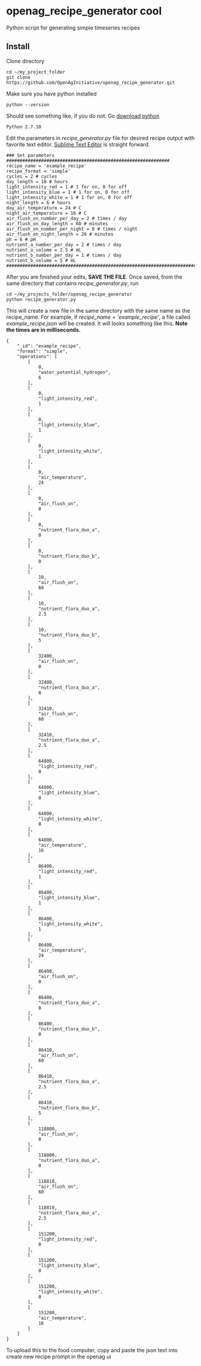 # openag_recipe_generator  cool
Python script for generating simple timeseries recipes

## Install
Clone directory
```
cd ~/my_project_folder
git clone https://github.com/OpenAgInitiative/openag_recipe_generator.git
```
Make sure you have python installed
```
python --version
```
Should see something like, if you do not. Go [download python](https://www.python.org/downloads/)
```
Python 2.7.10
```
Edit the parameters in *recipe_generator.py* file for desired recipe output with favorite text editor. [Sublime Text Editor](https://www.sublimetext.com/) is straight forward.
```
### Set parameters #############################################################
recipe_name = 'example_recipe'
recipe_format = 'simple'
cycles = 2 # cycles
day_length = 18 # hours
light_intensity_red = 1 # 1 for on, 0 for off
light_intensity_blue = 1 # 1 for on, 0 for off
light_intensity_white = 1 # 1 for on, 0 for off
night_length = 6 # hours
day_air_temperature = 24 # C
night_air_temperature = 16 # C
air_flush_on_number_per_day = 2 # times / day
air_flush_on_day_length = 60 # minutes
air_flush_on_number_per_night = 0 # times / night
air_flush_on_night_length = 20 # minutes
ph = 6 # pH
nutrient_a_number_per_day = 2 # times / day
nutrient_a_volume = 2.5 # mL
nutrient_b_number_per_day = 1 # times / day
nutrient_b_volume = 5 # mL
################################################################################
```
After you are finished your edits, **SAVE THE FILE**. Once saved, from the same directory that contains *recipe_generator.py*, run
```
cd ~/my_projects_folder/openag_recipe_generator
python recipe_generator.py
```
This will create a new file in the same directory with the same name as the recipe_name. For example, if *recipe_name = 'example_recipe'*, a file called *example_recipe.json* will be created. It will looks something like this. **Note the times are in milliseconds.**
```
{
    "_id": "example_recipe",
    "format": "simple",
    "operations": [
        [
            0,
            "water_potential_hydrogen",
            6
        ],
        [
            0,
            "light_intensity_red",
            1
        ],
        [
            0,
            "light_intensity_blue",
            1
        ],
        [
            0,
            "light_intensity_white",
            1
        ],
        [
            0,
            "air_temperature",
            24
        ],
        [
            0,
            "air_flush_on",
            0
        ],
        [
            0,
            "nutrient_flora_duo_a",
            0
        ],
        [
            0,
            "nutrient_flora_duo_b",
            0
        ],
        [
            10,
            "air_flush_on",
            60
        ],
        [
            10,
            "nutrient_flora_duo_a",
            2.5
        ],
        [
            10,
            "nutrient_flora_duo_b",
            5
        ],
        [
            32400,
            "air_flush_on",
            0
        ],
        [
            32400,
            "nutrient_flora_duo_a",
            0
        ],
        [
            32410,
            "air_flush_on",
            60
        ],
        [
            32410,
            "nutrient_flora_duo_a",
            2.5
        ],
        [
            64800,
            "light_intensity_red",
            0
        ],
        [
            64800,
            "light_intensity_blue",
            0
        ],
        [
            64800,
            "light_intensity_white",
            0
        ],
        [
            64800,
            "air_temperature",
            16
        ],
        [
            86400,
            "light_intensity_red",
            1
        ],
        [
            86400,
            "light_intensity_blue",
            1
        ],
        [
            86400,
            "light_intensity_white",
            1
        ],
        [
            86400,
            "air_temperature",
            24
        ],
        [
            86400,
            "air_flush_on",
            0
        ],
        [
            86400,
            "nutrient_flora_duo_a",
            0
        ],
        [
            86400,
            "nutrient_flora_duo_b",
            0
        ],
        [
            86410,
            "air_flush_on",
            60
        ],
        [
            86410,
            "nutrient_flora_duo_a",
            2.5
        ],
        [
            86410,
            "nutrient_flora_duo_b",
            5
        ],
        [
            118800,
            "air_flush_on",
            0
        ],
        [
            118800,
            "nutrient_flora_duo_a",
            0
        ],
        [
            118810,
            "air_flush_on",
            60
        ],
        [
            118810,
            "nutrient_flora_duo_a",
            2.5
        ],
        [
            151200,
            "light_intensity_red",
            0
        ],
        [
            151200,
            "light_intensity_blue",
            0
        ],
        [
            151200,
            "light_intensity_white",
            0
        ],
        [
            151200,
            "air_temperature",
            16
        ]
    ]
}
```
To upload this to the food computer, copy and paste the json text into create new recipe prompt in the openag ui
